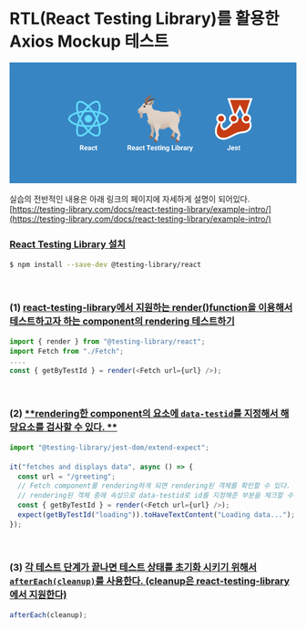 # **RTL(React Testing Library)를 활용한 Axios Mockup 테스트**

<img src="img/210209_react_testing_library.png" alt="210209_react_testing_library">

실습의 전반적인 내용은 아래 링크의 페이지에 자세하게 설명이 되어있다. <br/>
[https://testing-library.com/docs/react-testing-library/example-intro/](https://testing-library.com/docs/react-testing-library/example-intro/)

### <ins>**React Testing Library 설치**</ins>

```bash
$ npm install --save-dev @testing-library/react
```

<br/>

### (1) <ins>**react-testing-library에서 지원하는 render()function을 이용해서 테스트하고자 하는 component의 rendering 테스트하기**</ins>

```javascript
import { render } from "@testing-library/react";
import Fetch from "./Fetch";
....
const { getByTestId } = render(<Fetch url={url} />);
```

<br/>

### (2) <ins>**rendering한 component의 요소에 `data-testid`를 지정해서 해당요소를 검사할 수 있다. **</ins>

```javascript
import "@testing-library/jest-dom/extend-expect";

it("fetches and displays data", async () => {
  const url = "/greeting";
  // Fetch component를 rendering하게 되면 rendering된 객체를 확인할 수 있다.
  // rendering된 객체 중에 속성으로 data-testid로 id를 지정해준 부분을 체크할 수 있다.
  const { getByTestId } = render(<Fetch url={url} />);
  expect(getByTestId("loading")).toHaveTextContent("Loading data...");
});
```

<br/>

### (3) <ins>**각 테스트 단계가 끝나면 테스트 상태를 초기화 시키기 위해서 `afterEach(cleanup)`를 사용한다. (cleanup은 react-testing-library에서 지원한다)**</ins>

```javascript
afterEach(cleanup);
```
